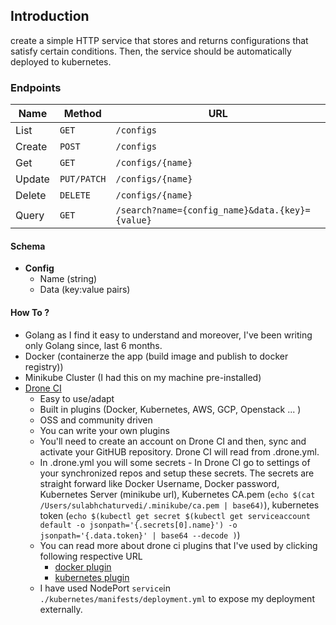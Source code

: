 ## Introduction

create a simple HTTP service that stores and returns configurations that satisfy certain conditions. Then, the service should be automatically deployed to kubernetes.

### Endpoints


| Name   | Method      | URL
| ---    | ---         | ---
| List   | `GET`       | `/configs`
| Create | `POST`      | `/configs`
| Get    | `GET`       | `/configs/{name}`
| Update | `PUT/PATCH` | `/configs/{name}`
| Delete | `DELETE`    | `/configs/{name}`
| Query  | `GET`       | `/search?name={config_name}&data.{key}={value}`


#### Schema

- **Config**
  - Name (string)
  - Data (key:value pairs)
  
  
#### How To ?
- Golang as I find it easy to understand and moreover, I've been writing only Golang since, last 6 months. 
- Docker (containerze the app (build image and publish to docker registry))
- Minikube Cluster (I had this on my machine pre-installed)
- [Drone CI](https://drone.io)
   - Easy to use/adapt
   - Built in plugins (Docker, Kubernetes, AWS, GCP, Openstack ... )
   - OSS and community driven
   - You can write your own plugins
   - You'll need to create an account on Drone CI and then, sync and activate your GitHUB repository. Drone CI will read from .drone.yml.
   - In .drone.yml you will some secrets - In Drone CI go to settings of your synchronized repos and setup these secrets. The secrets are straight forward  like Docker Username, Docker password, Kubernetes Server (minikube url), Kubernetes CA.pem (```echo $(cat /Users/sulabhchaturvedi/.minikube/ca.pem | base64)```), kubernetes token (```echo $(kubectl get secret $(kubectl get serviceaccount default -o jsonpath='{.secrets[0].name}') -o jsonpath='{.data.token}' | base64 --decode )```)
   - You can read more about drone ci plugins that I've used by clicking following respective URL
     - [docker plugin](http://plugins.drone.io/drone-plugins/drone-docker/)
     - [kubernetes plugin](https://github.com/vallard/drone-kube/blob/master/DOCS.md)
   - I have used NodePort `service`in  `./kubernetes/manifests/deployment.yml` to expose my deployment externally.
